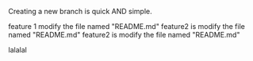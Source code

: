 Creating a new branch is quick AND simple.

feature 1 modify the file named "README.md"
feature2 is modify the file named "README.md"
feature2 is modify the file named "README.md"

lalalal
